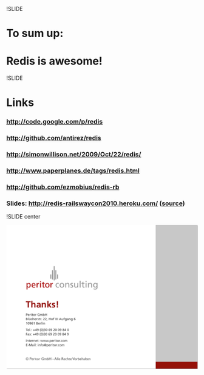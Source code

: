 !SLIDE

# To sum up: #
# Redis is awesome! #

!SLIDE

# Links #

### <http://code.google.com/p/redis> ###
### <http://github.com/antirez/redis> ###
### <http://simonwillison.net/2009/Oct/22/redis/> ###
### <http://www.paperplanes.de/tags/redis.html> ###
### <http://github.com/ezmobius/redis-rb> ###
  
### Slides: <http://redis-railswaycon2010.heroku.com/> ([source](http://github.com/mattmatt/redis-railswaycon2010)) ###

!SLIDE center

![Thanks!](fin.jpg)
